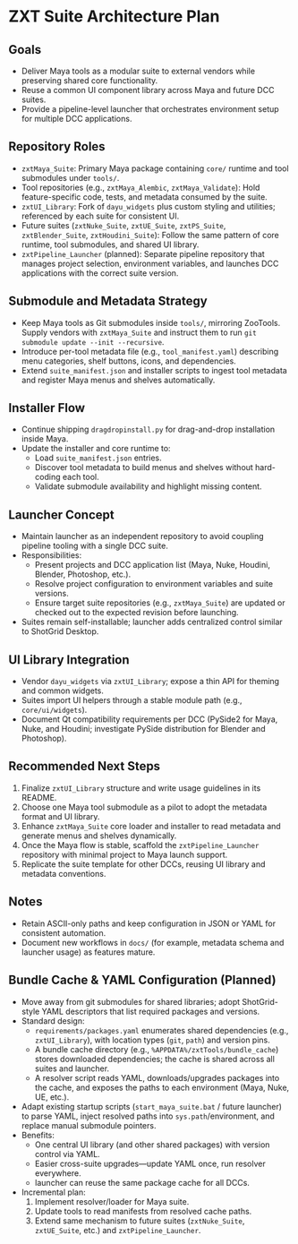 # ZXT Suite Architecture Plan

## Goals
- Deliver Maya tools as a modular suite to external vendors while preserving shared core functionality.
- Reuse a common UI component library across Maya and future DCC suites.
- Provide a pipeline-level launcher that orchestrates environment setup for multiple DCC applications.

## Repository Roles
- `zxtMaya_Suite`: Primary Maya package containing `core/` runtime and tool submodules under `tools/`.
- Tool repositories (e.g., `zxtMaya_Alembic`, `zxtMaya_Validate`): Hold feature-specific code, tests, and metadata consumed by the suite.
- `zxtUI_Library`: Fork of `dayu_widgets` plus custom styling and utilities; referenced by each suite for consistent UI.
- Future suites (`zxtNuke_Suite`, `zxtUE_Suite`, `zxtPS_Suite`, `zxtBlender_Suite`, `zxtHoudini_Suite`): Follow the same pattern of core runtime, tool submodules, and shared UI library.
- `zxtPipeline_Launcher` (planned): Separate pipeline repository that manages project selection, environment variables, and launches DCC applications with the correct suite version.

## Submodule and Metadata Strategy
- Keep Maya tools as Git submodules inside `tools/`, mirroring ZooTools. Supply vendors with `zxtMaya_Suite` and instruct them to run `git submodule update --init --recursive`.
- Introduce per-tool metadata file (e.g., `tool_manifest.yaml`) describing menu categories, shelf buttons, icons, and dependencies.
- Extend `suite_manifest.json` and installer scripts to ingest tool metadata and register Maya menus and shelves automatically.

## Installer Flow
- Continue shipping `dragdropinstall.py` for drag-and-drop installation inside Maya.
- Update the installer and core runtime to:
  - Load `suite_manifest.json` entries.
  - Discover tool metadata to build menus and shelves without hard-coding each tool.
  - Validate submodule availability and highlight missing content.

## Launcher Concept
- Maintain launcher as an independent repository to avoid coupling pipeline tooling with a single DCC suite.
- Responsibilities:
  - Present projects and DCC application list (Maya, Nuke, Houdini, Blender, Photoshop, etc.).
  - Resolve project configuration to environment variables and suite versions.
  - Ensure target suite repositories (e.g., `zxtMaya_Suite`) are updated or checked out to the expected revision before launching.
- Suites remain self-installable; launcher adds centralized control similar to ShotGrid Desktop.

## UI Library Integration
- Vendor `dayu_widgets` via `zxtUI_Library`; expose a thin API for theming and common widgets.
- Suites import UI helpers through a stable module path (e.g., `core/ui/widgets`).
- Document Qt compatibility requirements per DCC (PySide2 for Maya, Nuke, and Houdini; investigate PySide distribution for Blender and Photoshop).

## Recommended Next Steps
1. Finalize `zxtUI_Library` structure and write usage guidelines in its README.
2. Choose one Maya tool submodule as a pilot to adopt the metadata format and UI library.
3. Enhance `zxtMaya_Suite` core loader and installer to read metadata and generate menus and shelves dynamically.
4. Once the Maya flow is stable, scaffold the `zxtPipeline_Launcher` repository with minimal project to Maya launch support.
5. Replicate the suite template for other DCCs, reusing UI library and metadata conventions.

## Notes
- Retain ASCII-only paths and keep configuration in JSON or YAML for consistent automation.
- Document new workflows in `docs/` (for example, metadata schema and launcher usage) as features mature.


## Bundle Cache & YAML Configuration (Planned)
- Move away from git submodules for shared libraries; adopt ShotGrid-style YAML descriptors that list required packages and versions.
- Standard design:
  - `requirements/packages.yaml` enumerates shared dependencies (e.g., `zxtUI_Library`), with location types (`git`, `path`) and version pins.
  - A bundle cache directory (e.g., `%APPDATA%/zxtTools/bundle_cache`) stores downloaded dependencies; the cache is shared across all suites and launcher.
  - A resolver script reads YAML, downloads/upgrades packages into the cache, and exposes the paths to each environment (Maya, Nuke, UE, etc.).
- Adapt existing startup scripts (`start_maya_suite.bat` / future launcher) to parse YAML, inject resolved paths into `sys.path`/environment, and replace manual submodule pointers.
- Benefits:
  - One central UI library (and other shared packages) with version control via YAML.
  - Easier cross-suite upgrades—update YAML once, run resolver everywhere.
  - launcher can reuse the same package cache for all DCCs.
- Incremental plan:
  1. Implement resolver/loader for Maya suite.
  2. Update tools to read manifests from resolved cache paths.
  3. Extend same mechanism to future suites (`zxtNuke_Suite`, `zxtUE_Suite`, etc.) and `zxtPipeline_Launcher`.


